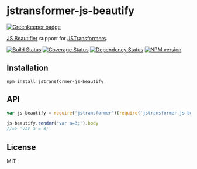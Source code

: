 # jstransformer-js-beautify

[![Greenkeeper badge](https://badges.greenkeeper.io/jstransformers/jstransformer-js-beautify.svg)](https://greenkeeper.io/)

[JS Beautifier](https://github.com/beautify-web/js-beautify) support for [JSTransformers](http://github.com/jstransformers).

[![Build Status](https://img.shields.io/travis/jstransformers/jstransformer-js-beautify/master.svg)](https://travis-ci.org/jstransformers/jstransformer-js-beautify)
[![Coverage Status](https://img.shields.io/codecov/c/github/jstransformers/jstransformer-js-beautify/master.svg)](https://codecov.io/gh/jstransformers/jstransformer-js-beautify)
[![Dependency Status](https://img.shields.io/david/jstransformers/jstransformer-js-beautify/master.svg)](http://david-dm.org/jstransformers/jstransformer-js-beautify)
[![NPM version](https://img.shields.io/npm/v/jstransformer-js-beautify.svg)](https://www.npmjs.org/package/jstransformer-js-beautify)

## Installation

    npm install jstransformer-js-beautify

## API

```js
var js-beautify = require('jstransformer')(require('jstransformer-js-beautify'));

js-beautify.render('var a=3;').body
//=> 'var a = 3;'
```

## License

MIT
